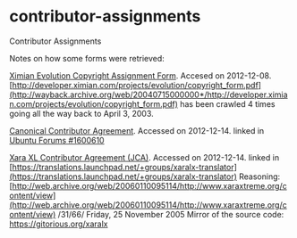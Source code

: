 # contributor-assignments
Contributor Assignments

Notes on how some forms were retrieved:

[Ximian Evolution Copyright Assignment Form](http://wayback.archive.org/web/20040715000000*/http://developer.ximian.com/projects/evolution/copyright_form.pdf).  Accesed on 2012-12-08.
[http://developer.ximian.com/projects/evolution/copyright_form.pdf](http://wayback.archive.org/web/20040715000000*/http://developer.ximian.com/projects/evolution/copyright_form.pdf) has been crawled 4 times going all the way back to April 3, 2003.

[Canonical Contributor Agreement](http://www.canonical.com/system/files/Canonical%20Contributor%20Agreement,%20ver%202.5.pdf).  Accessed on 2012-12-14.
linked in [Ubuntu Forums #1600610](http://ubuntuforums.org/showthread.php?t=1600610)

[Xara XL Contributor Agreement (JCA)](http://www.xaraxtreme.org/images/pdf/16-01-06/contributor_agreement.pdf).  Accessed on 2012-12-14.
linked in [https://translations.launchpad.net/+groups/xaralx-translator](https://translations.launchpad.net/+groups/xaralx-translator)
Reasoning: 
[http://web.archive.org/web/20060110095114/http://www.xaraxtreme.org/content/view](http://web.archive.org/web/20060110095114/http://www.xaraxtreme.org/content/view)
/31/66/
Friday, 25 November 2005
Mirror of the source code: https://gitorious.org/xaralx
